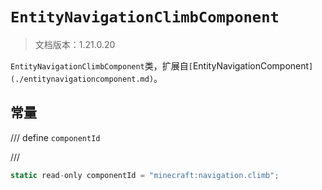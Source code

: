 # `EntityNavigationClimbComponent`

> 文档版本：1.21.0.20

`EntityNavigationClimbComponent`类，扩展自`[`EntityNavigationComponent`](./entitynavigationcomponent.md)`。

## 常量

/// define
`componentId`


///

```js
static read-only componentId = "minecraft:navigation.climb";
```

